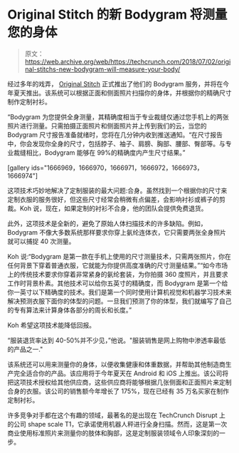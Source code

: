 # Original Stitch 的新 Bodygram 将测量您的身体 

> 原文：<https://web.archive.org/web/https://techcrunch.com/2018/07/02/original-stitchs-new-bodygram-will-measure-your-body/>

经过多年的戏弄， [Original Stitch](https://web.archive.org/web/20230126183427/https://shop.originalstitch.com/) 正式推出了他们的 Bodygram 服务，并将在今年夏天推出。该系统可以根据正面和侧面照片扫描你的身体，并根据你的精确尺寸制作定制衬衫。

“Bodygram 为您提供全身测量，其精确度相当于专业裁缝仅通过您手机上的两张照片进行测量。只需拍摄正面照片和侧面照片并上传到我们的云，当您的 Bodygram 尺寸报告准备就绪时，您将在几分钟内收到推送通知。“在尺寸报告中，你会发现你全身的尺寸，包括脖子、袖子、肩膀、胸部、腰部、臀部等。与专业裁缝相比，Bodygram 能够在 99%的精确度内产生尺寸结果。”

[gallery ids="1666969，1666970，1666971，1666972，1666973，1666974"]

这项技术巧妙地解决了定制服装的最大问题:合身。虽然找到一个根据你的尺寸来定制衣服的服务很好，但这些尺寸经常会稍微有点偏差，会影响衬衫或裤子的剪裁。Koh 说，现在，如果定制的衬衫不合身，他的团队会提供免费退货。

此外，这项技术是全新的，避免了原始人体扫描技术的许多缺陷。例如，Bodygram 不像大多数系统那样要求你穿上氨纶连体衣，它只需要两张全身照片就可以捕捉 40 次测量。

Koh 说:“Bodygram 是第一款在手机上使用的尺寸测量技术，只需两张照片，你在任何背景下穿着普通衣服，它就能为你提供高度准确的尺寸测量结果。”“如今市场上的传统技术要求你穿着非常紧身的氨纶套装，为你拍摄 360 度照片，并且要求工作时背景朴素。其他技术可以给你五英寸的精确度，而 Bodygram 是第一个给你一英寸以下精确度的技术。我们是第一个同时使用计算机视觉和机器学习技术来解决预测衣服下面你的体型的问题。一旦我们预测了你的体型，我们就编写了自己的专有算法来计算身体各部分的周长和长度。”

Koh 希望这项技术能降低回报。

“服装退货率达到 40-50%并不少见，”他说。"服装销售是网上购物中渗透率最低的产品之一."

该系统还可以用来测量你的身体，以便收集健康和体重数据，并帮助其他制造商生产完全适合你的产品。该应用将于今年夏天在 Android 和 iOS 上推出。该公司将把这项技术授权给其他供应商，这些供应商将能够根据几张侧面和正面照片来定制合身的衣服。该公司的销售额今年增长了 175%，现在已经有 35 万名买家在制作定制衬衫。

许多竞争对手都在这个有趣的领域，最著名的是出现在 TechCrunch Disrupt 上的公司 shape scale T1，它承诺使用机器人秤进行全身扫描。然而，这是第一次商业使用标准照片来测量你的肢体和胸部，这是定制服装领域令人印象深刻的一步。